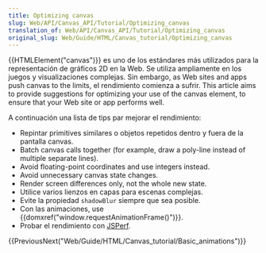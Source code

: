 ```yaml
---
title: Optimizing canvas
slug: Web/API/Canvas_API/Tutorial/Optimizing_canvas
translation_of: Web/API/Canvas_API/Tutorial/Optimizing_canvas
original_slug: Web/Guide/HTML/Canvas_tutorial/Optimizing_canvas
---
```

{{HTMLElement("canvas")}} es uno de los estándares más utilizados para la representación de gráficos 2D en la Web. Se utiliza ampliamente en los juegos y visualizaciones complejas. Sin embargo, as Web sites and apps push canvas to the limits, el rendimiento comienza a sufrir. This article aims to provide suggestions for optimizing your use of the canvas element, to ensure that your Web site or app performs well.

A continuación una lista de tips par mejorar el rendimiento:

- Repintar primitives similares o objetos repetidos dentro y fuera de la pantalla canvas.
- Batch canvas calls together (for example, draw a poly-line instead of multiple separate lines).
- Avoid floating-point coordinates and use integers instead.
- Avoid unnecessary canvas state changes.
- Render screen differences only, not the whole new state.
- Utilice varios lienzos en capas para escenas complejas.
- Evite la propiedad `shadowBlur` siempre que sea posible.
- Con las animaciones, use {{domxref("window.requestAnimationFrame()")}}.
- Probar el rendimiento con [JSPerf](http://jsperf.com).

{{PreviousNext("Web/Guide/HTML/Canvas_tutorial/Basic_animations")}}
